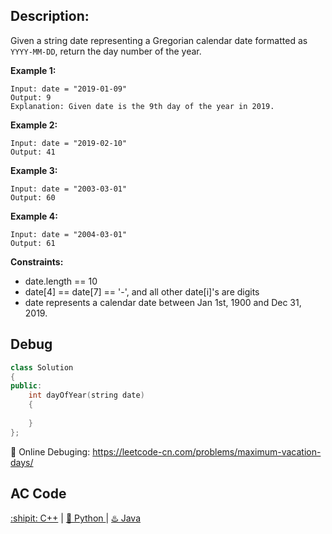 ## Description:
Given a string date representing a Gregorian calendar date formatted as ``YYYY-MM-DD``, return the day number of the year.

<strong>Example 1:</strong>
```
Input: date = "2019-01-09"
Output: 9
Explanation: Given date is the 9th day of the year in 2019.
```
<strong>Example 2:</strong>
```
Input: date = "2019-02-10"
Output: 41
```
<strong>Example 3:</strong>
```
Input: date = "2003-03-01"
Output: 60
```
<strong>Example 4:</strong>
```
Input: date = "2004-03-01"
Output: 61
```
<strong>Constraints:</strong>

- date.length == 10
- date[4] == date[7] == '-', and all other date[i]'s are digits
- date represents a calendar date between Jan 1st, 1900 and Dec 31, 2019.

## Debug
```cpp
class Solution 
{
public:
    int dayOfYear(string date) 
    {
        
    }
};
```

🐛 Online Debuging: https://leetcode-cn.com/problems/maximum-vacation-days/

## AC Code
<div>
  <a href="https://github.com/Charmve/LeetCode4FLAG/tree/main/568.%20Maximum%20Vacation%20Days/568_maximum-vacation-days.cpp">:shipit: C++</a> | 
  <a href="https://github.com/Charmve/LeetCode4FLAG/tree/main/568.%20Maximum%20Vacation%20Days/568_maximum-vacation-days.py">🐍 Python </a> | 
  <a href="https://github.com/Charmve/LeetCode4FLAG/tree/main/568.%20Maximum%20Vacation%20Days/568_maximum-vacation-days.java">♨️ Java </a>
</div>

